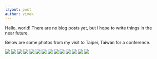 ```yaml
---
layout: post
author: vivek
---
```


Hello, world! There are no blog posts yet, but I hope to write things in the near future.

Below are some photos from my visit to Taipei, Taiwan for a conference.

<section id="photos">
  <img src="../../../assets/img/taiwan/1.jpg">
  <img src="../../../assets/img/taiwan/2.jpg">
  <img src="../../../assets/img/taiwan/3.jpg">
  <img src="../../../assets/img/taiwan/4.jpg">
  <img src="../../../assets/img/taiwan/5.jpg">
  <img src="../../../assets/img/taiwan/6.jpg">
  <img src="../../../assets/img/taiwan/7.jpg">
  <img src="../../../assets/img/taiwan/8.jpg">
  <img src="../../../assets/img/taiwan/9.jpg">
  <img src="../../../assets/img/taiwan/10.jpg">
  <img src="../../../assets/img/taiwan/11.jpg">
  <img src="../../../assets/img/taiwan/12.jpg">
  <img src="../../../assets/img/taiwan/13.jpg">
  <img src="../../../assets/img/taiwan/14.jpg">
</section>

